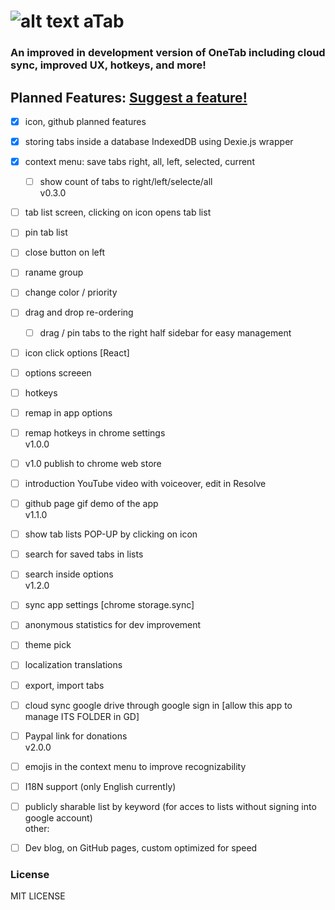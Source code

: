 # ![alt text](https://github.com/ArtDor2/noTab/blob/master/src/assets/icons/a48.png "aTab") aTab
### An improved in development version of OneTab including cloud sync, improved UX, hotkeys, and more!

## Planned Features: [Suggest a feature!](https://github.com/ArtDor2/aTab/issues/new "Send request!")

- [x] icon, github planned features
- [x] storing tabs inside a database IndexedDB using Dexie.js wrapper
- [x] context menu: save tabs right, all, left, selected, current
	- [ ] show count of tabs to right/left/selecte/all
<br/>v0.3.0
- [ ] tab list screen, clicking on icon opens tab list
- [ ] pin tab list
- [ ] close button on left
- [ ] raname group
- [ ] change color / priority
- [ ] drag and drop re-ordering
	- [ ] drag / pin tabs to the right half sidebar for easy management
- [ ] icon click options [React]
- [ ] options screeen
- [ ] hotkeys
- [ ] remap in app options
- [ ] remap hotkeys in chrome settings
<br/>v1.0.0
- [ ] v1.0 publish to chrome web store 
- [ ] introduction YouTube video with voiceover, edit in Resolve
- [ ] github page gif demo of the app
<br/>v1.1.0
- [ ] show tab lists POP-UP by clicking on icon
- [ ] search for saved tabs in lists
- [ ] search inside options
<br/>v1.2.0
- [ ] sync app settings [chrome storage.sync]
- [ ] anonymous statistics for dev improvement
- [ ] theme pick
- [ ] localization translations
- [ ] export, import tabs
- [ ] cloud sync google drive through google sign in [allow this app to manage ITS FOLDER in GD]
- [ ] Paypal link for donations
<br/>v2.0.0
- [ ] emojis in the context menu to improve recognizability
- [ ] I18N support (only English currently)
- [ ] publicly sharable list by keyword (for acces to lists without signing into google account)
<br/>other:
- [ ] Dev blog, on GitHub pages, custom optimized for speed
 

### License
MIT LICENSE
